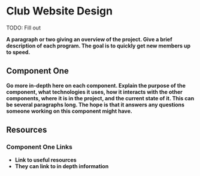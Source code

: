 # Club Website Design 

TODO: Fill out

**A paragraph or two giving an overview of the project. Give a brief description of each program. The goal is to quickly get new members up to speed.**

## **Component One**

**Go more in-depth here on each component. Explain the purpose of the component, what technologies it uses, how it interacts with the other components, where it is in the project, and the current state of it. This can be several paragraphs long. The hope is that it answers any questions someone working on this component might have.** 

## Resources 

### **Component One** Links

- **Link to useful resources**
- **They can link to in depth information**
